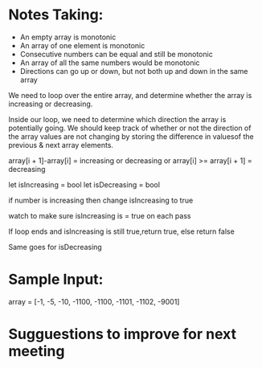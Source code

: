 

# Notes Taking:

- An empty array is monotonic
- An array of one element is monotonic
- Consecutive numbers can be equal and still be monotonic
- An array of all the same numbers would be monotonic
- Directions can go up or down, but not both up and down in the same array


We need to loop over the entire array, and determine whether the array is increasing or decreasing.

Inside our loop, we need to determine which direction the array is potentially going. We should keep track of whether or not the direction of the array values are not changing by storing the difference in valuesof the previous & next array elements.


array[i + 1]-array[i] = increasing or decreasing
or
array[i] >= array[i + 1] = decreasing

let isIncreasing = bool
let isDecreasing = bool

if number is increasing then change isIncreasing to true

watch to make sure isIncreasing is = true on each pass

If loop ends and isIncreasing is still true,return true, else return false

Same goes for isDecreasing

# Sample Input:

array = [-1, -5, -10, -1100, -1100, -1101, -1102, -9001]

# Sugguestions to improve for next meeting
